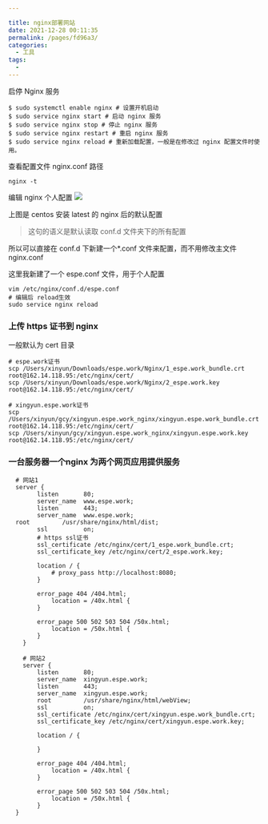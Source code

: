 ```yaml
---

title: nginx部署网站
date: 2021-12-28 00:11:35
permalink: /pages/fd96a3/
categories:
  - 工具
tags:
  -
---
```


启停 Nginx 服务

```shell
$ sudo systemctl enable nginx # 设置开机启动
$ sudo service nginx start # 启动 nginx 服务
$ sudo service nginx stop # 停止 nginx 服务
$ sudo service nginx restart # 重启 nginx 服务
$ sudo service nginx reload # 重新加载配置，一般是在修改过 nginx 配置文件时使用。
```

查看配置文件 nginx.conf 路径

```shell
nginx -t
```

编辑 nginx 个人配置
![](https://gitee.com/gan_chuan_yin/blog-image/raw/master/img/20211230113511.png)

上图是 centos 安装 latest 的 nginx 后的默认配置

> 这句的语义是默认读取 conf.d 文件夹下的所有配置

所以可以直接在 conf.d 下新建一个\*.conf 文件来配置，而不用修改主文件 nginx.conf

这里我新建了一个 espe.conf 文件，用于个人配置

```shell
vim /etc/nginx/conf.d/espe.conf
# 编辑后 reload生效
sudo service nginx reload
```

### 上传 https 证书到 nginx

一般默认为 cert 目录

```shell
# espe.work证书
scp /Users/xinyun/Downloads/espe.work/Nginx/1_espe.work_bundle.crt  root@162.14.118.95:/etc/nginx/cert/
scp /Users/xinyun/Downloads/espe.work/Nginx/2_espe.work.key  root@162.14.118.95:/etc/nginx/cert/

# xingyun.espe.work证书
scp /Users/xinyun/gcy/xingyun.espe.work_nginx/xingyun.espe.work_bundle.crt  root@162.14.118.95:/etc/nginx/cert/
scp /Users/xinyun/gcy/xingyun.espe.work_nginx/xingyun.espe.work.key  root@162.14.118.95:/etc/nginx/cert/
```

### 一台服务器一个nginx 为两个网页应用提供服务

```shell
  # 网站1
  server {
        listen       80;
        server_name  www.espe.work;
        listen       443;
        server_name  www.espe.work;
  root         /usr/share/nginx/html/dist;
        ssl          on;
        # https ssl证书
        ssl_certificate /etc/nginx/cert/1_espe.work_bundle.crt;
        ssl_certificate_key /etc/nginx/cert/2_espe.work.key;

        location / {
            # proxy_pass http://localhost:8080;
        }

        error_page 404 /404.html;
            location = /40x.html {
        }

        error_page 500 502 503 504 /50x.html;
            location = /50x.html {
        }
    }

    # 网站2
    server {
        listen       80;
        server_name  xingyun.espe.work;
        listen       443;
        server_name  xingyun.espe.work;
        root         /usr/share/nginx/html/webView;
        ssl          on;
        ssl_certificate /etc/nginx/cert/xingyun.espe.work_bundle.crt;
        ssl_certificate_key /etc/nginx/cert/xingyun.espe.work.key;

        location / {

        }

        error_page 404 /404.html;
            location = /40x.html {
        }

        error_page 500 502 503 504 /50x.html;
            location = /50x.html {
        }
  }
```
